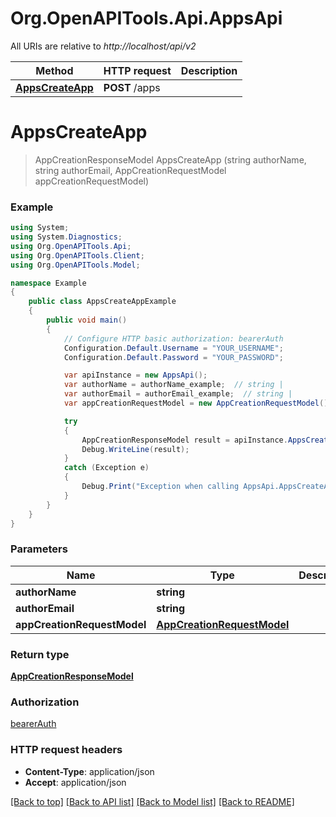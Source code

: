 # Org.OpenAPITools.Api.AppsApi

All URIs are relative to *http://localhost/api/v2*

Method | HTTP request | Description
------------- | ------------- | -------------
[**AppsCreateApp**](AppsApi.md#appscreateapp) | **POST** /apps | 


<a name="appscreateapp"></a>
# **AppsCreateApp**
> AppCreationResponseModel AppsCreateApp (string authorName, string authorEmail, AppCreationRequestModel appCreationRequestModel)



### Example
```csharp
using System;
using System.Diagnostics;
using Org.OpenAPITools.Api;
using Org.OpenAPITools.Client;
using Org.OpenAPITools.Model;

namespace Example
{
    public class AppsCreateAppExample
    {
        public void main()
        {
            // Configure HTTP basic authorization: bearerAuth
            Configuration.Default.Username = "YOUR_USERNAME";
            Configuration.Default.Password = "YOUR_PASSWORD";

            var apiInstance = new AppsApi();
            var authorName = authorName_example;  // string | 
            var authorEmail = authorEmail_example;  // string | 
            var appCreationRequestModel = new AppCreationRequestModel(); // AppCreationRequestModel | 

            try
            {
                AppCreationResponseModel result = apiInstance.AppsCreateApp(authorName, authorEmail, appCreationRequestModel);
                Debug.WriteLine(result);
            }
            catch (Exception e)
            {
                Debug.Print("Exception when calling AppsApi.AppsCreateApp: " + e.Message );
            }
        }
    }
}
```

### Parameters

Name | Type | Description  | Notes
------------- | ------------- | ------------- | -------------
 **authorName** | **string**|  | 
 **authorEmail** | **string**|  | 
 **appCreationRequestModel** | [**AppCreationRequestModel**](AppCreationRequestModel.md)|  | 

### Return type

[**AppCreationResponseModel**](AppCreationResponseModel.md)

### Authorization

[bearerAuth](../README.md#bearerAuth)

### HTTP request headers

 - **Content-Type**: application/json
 - **Accept**: application/json

[[Back to top]](#) [[Back to API list]](../README.md#documentation-for-api-endpoints) [[Back to Model list]](../README.md#documentation-for-models) [[Back to README]](../README.md)

